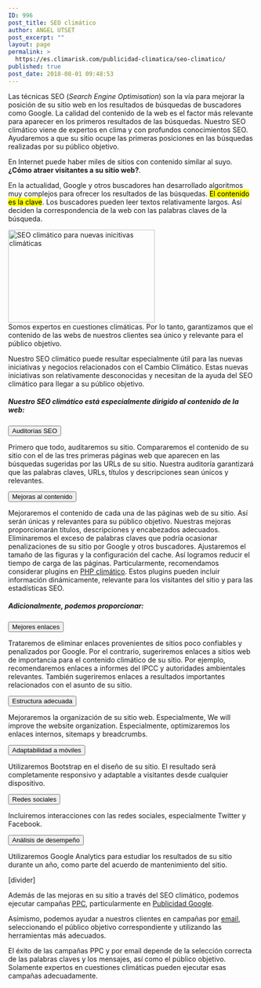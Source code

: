 ```yaml
---
ID: 996
post_title: SEO climático
author: ANGEL UTSET
post_excerpt: ""
layout: page
permalink: >
  https://es.climarisk.com/publicidad-climatica/seo-climatico/
published: true
post_date: 2018-08-01 09:48:53
---
```

<p class="framed-box">Las técnicas SEO (<em>Search Engine Optimisation</em>) son la vía para mejorar la posición de su sitio web en los resultados de búsquedas de buscadores como Google. La calidad del contenido de la web es el factor más relevante para aparecer en los primeros resultados de las búsquedas. Nuestro SEO climático viene de expertos en clima y con profundos conocimientos SEO. Ayudaremos a que su sitio ocupe las primeras posiciones en las búsquedas realizadas por su público objetivo.</p>

<div class="row">
<div class="col-sm-7">

En Internet puede haber miles de sitios con contenido similar al suyo. <strong>¿Cómo atraer visitantes a su sitio web?</strong>.

En la actualidad, Google y otros buscadores han desarrollado algoritmos muy complejos para ofrecer los resultados de las búsquedas. <mark>El contenido es la clave</mark>. Los buscadores pueden leer textos relativamente largos. Así deciden la correspondencia de la web con las palabras claves de la búsqueda.

</div>
<div class="col-sm-5"><img class="rounded img-responsive float-right alignnone" title="SEO climático para nuevas inicitivas climáticas" src="https://climarisk.com/wp-content/uploads/2018/06/Climate-SEO.png" alt="SEO climático para nuevas inicitivas climáticas" width="299" height="189"></div>
</div>
Somos expertos en cuestiones climáticas. Por lo tanto, garantizamos que el contenido de las webs de nuestros clientes sea único y relevante para el público objetivo.
<p class="framed-box">Nuestro SEO climático puede resultar especialmente útil para las nuevas iniciativas y negocios relacionados con el Cambio Climático. Estas nuevas iniciativas son relativamente desconocidas y necesitan de la ayuda del SEO climático para llegar a su público objetivo.</p>

<h5>Nuestro SEO climático está especialmente dirigido al contenido de la web:</h5>
<button class="btn btn-lg btn-filled" title="Más información" type="button" data-toggle="collapse" data-target="#seo1">Auditorías SEO</button>
<div id="seo1" class="collapse">

Primero que todo, auditaremos su sitio. Compararemos el contenido de su sitio con el de las tres primeras páginas web que aparecen en las búsquedas sugeridas por las URLs de su sitio. Nuestra auditoría garantizará que las palabras claves, URLs, títulos y descripciones sean únicos y relevantes.

</div>
<button class="btn btn-lg btn-filled" title="Más información" type="button" data-toggle="collapse" data-target="#seo2">Mejoras al contenido</button>
<div id="seo2" class="collapse">

Mejoraremos el contenido de cada una de las páginas web de su sitio. Así serán únicas y relevantes para su público objetivo. Nuestras mejoras proporcionarán títulos, descripciones y encabezados adecuados. Eliminaremos el exceso de palabras claves que podría ocasionar penalizaciones de su sitio por Google y otros buscadores. Ajustaremos el tamaño de las figuras y la configuración del cache. Así logramos reducir el tiempo de carga de las páginas. Particularmente, recomendamos considerar plugins en <a href="https://es.climarisk.com/publicidad-climatica/php-climatico/">PHP climático</a>. Estos plugins pueden incluir información dinámicamente, relevante para los visitantes del sitio y para las estadísticas SEO.

</div>
<h5>Adicionalmente, podemos proporcionar:</h5>
<button class="btn btn-lg btn-filled" title="Más información" type="button" data-toggle="collapse" data-target="#seo3">Mejores enlaces</button>
<div id="seo3" class="collapse">

Trataremos de eliminar enlaces provenientes de sitios poco confiables y penalizados por Google. Por el contrario, sugeriremos enlaces a sitios web de importancia para el contenido climático de su sitio. Por ejemplo, recomendaremos enlaces a informes del IPCC y autoridades ambientales relevantes. También sugeriremos enlaces a resultados importantes relacionados con el asunto de su sitio.

</div>
<button class="btn btn-lg btn-filled" title="Más información" type="button" data-toggle="collapse" data-target="#seo4">Estructura adecuada</button>
<div id="seo4" class="collapse">

Mejoraremos la organización de su sitio web. Especialmente, We will improve the website organization. Especialmente, optimizaremos los enlaces internos, sitemaps y breadcrumbs.

</div>
<button class="btn btn-lg btn-filled" title="Más información" type="button" data-toggle="collapse" data-target="#seo5">Adaptabilidad a móviles</button>
<div id="seo5" class="collapse">

Utilizaremos Bootstrap en el diseño de su sitio. El resultado será completamente responsivo y adaptable a visitantes desde cualquier dispositivo.

</div>
<button class="btn btn-lg btn-filled" title="Más información" type="button" data-toggle="collapse" data-target="#seo6">Redes sociales</button>
<div id="seo6" class="collapse">

Incluiremos interacciones con las redes sociales, especialmente Twitter y Facebook.

</div>
<button class="btn btn-lg btn-filled" title="Más información" type="button" data-toggle="collapse" data-target="#seo7">Análisis de desempeño</button>
<div id="seo7" class="collapse">

Utilizaremos Google Analytics para estudiar los resultados de su sitio durante un año, como parte del acuerdo de mantenimiento del sitio.

</div>
[divider]

Además de las mejoras en su sitio a través del SEO climático, podemos ejecutar campañas <a href="https://en.wikipedia.org/wiki/Pay-per-click" target="_blank" rel="noopener noreferrer">PPC</a>, particularmente en <a href="https://www.google.com/ads/" target="_blank" rel="noopener noreferrer">Publicidad Google</a>.

Asímismo, podemos ayudar a nuestros clientes en campañas por <a href="https://es.wikipedia.org/wiki/Email_marketing" target="_blank" rel="noopener noreferrer">email</a>, seleccionando el público objetivo correspondiente y utilizando las herramientas más adecuados.
<p class="framed-box">El éxito de las campañas PPC y por email depende de la selección correcta de las palabras claves y los mensajes, así como el público objetivo. Solamente expertos en cuestiones climáticas pueden ejecutar esas campañas adecuadamente.</p>